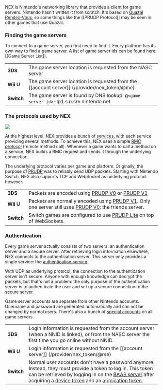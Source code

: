 NEX is Nintendo's networking library that provides a client for game servers. Nintendo hasn't written it from scratch. It's based on [Quazal Rendez-Vous](http://web.archive.org/web/20180823162719/http://quazal.com/rendez-vous.htm), so some things like the [[PRUDP Protocol]] may be seen in other games that use Quazal.

### Finding the game servers
To connect to a game server, you first need to find it. Every platform has its own way to find a game server. A list of game server ids can be found here: [[Game Server List]].

<table>
  <tr>
    <td><b>3DS</b></td><td>The game server location is requested from the NASC server</td>
  </tr>
  <tr>
    <td><b>Wii U</b></td><td>The game server location is requested from the [[account server]] (/provider/nex_token/@me)</td>
  </tr>
  <tr>
    <td><b>Switch</b></td><td>The game server is found by DNS lookup: g<code>&lt;game server id&gt;</code>-lp1.s.n.srv.nintendo.net</td>
  </tr>
</table>

### The protocols used by NEX
![](https://www.dropbox.com/s/wahcq2ifyncd3bu/protocols.png?raw=1)

At the highest level, NEX provides a bunch of [services](NEX-Protocols), with each service providing several methods. To achieve this, NEX uses a simple [RMC protocol](RMC-Protocol) (remote method call). Whenever a game wants to call a method on a service, NEX builds a RMC request and sends it through the underlying connection.

The underlying protocol varies per game and platform. Originally, the purpose of [PRUDP](PRUDP-Protocol) was to reliably send UDP packets. Starting with Nintendo Switch, NEX also supports TCP and WebSocket as underlying protocol however.

<table>
  <tr>
    <td><b>3DS</b></td><td>Packets are encoded using <a href="PRUDP-Protocol#v0-format">PRUDP V0</a> or <a href="PRUDP-Protocol#v1-format">PRUDP V1</a></td>
  </tr>
  <tr>
    <td><b>Wii U</b></td><td>Packets are normally encoded using <a href="PRUDP-Protocol#v1-format">PRUDP V1</a>. Only one server still uses <a href="PRUDP-Protocol#v0-format">PRUDP V0</a>: the friends server.</td>
  </tr>
  <tr>
    <td><b>Switch</b></td><td>Switch games are configured to use <a href="PRUDP-Protocol#lite-format">PRUDP Lite</a> on top of WebSockets.</td>
  </tr>
</table>

### Authentication
Every game server actually consists of two servers: an authentication server and a secure server. After retrieving login information elsewhere, NEX connects to the authentication server. This server only provides a single service: the [authentication service](Authentication-Protocol).

With UDP as underlying protocol, the connection to the authentication server isn't secure. Anyone with enough knowledge can decrypt the packets, but that's not a problem: the only purpose of the authentication server is to authenticate the user and set up a secure connection to the secure server.

Game server accounts are separate from other Nintendo accounts. Username and password are generated automatically and can not be changed by normal users. There's also a bunch of [special accounts](Authentication-Protocol#4-getpid) on all game servers.

<table>
  <tr>
    <td><b>3DS</b></td><td>Login information is requested from the account server (when a NNID is linked), or from the NASC server the first time you go online without NNID.</td>
  </tr>
  <tr>
    <td><b>Wii U</b></td><td>Login information is requested from the [[account server]] (/provider/nex_token/@me)</td>
  </tr>
  <tr>
    <td><b>Switch</b></td><td>Normal user accounts don't have a password anymore. Instead, they must provide a token to log in. This token can be retrieved by logging in on the <a href="BAAS-Server">BAAS server</a> after acquiring a <a href="DAuth-Server">device token</a> and an <a href="AAuth-Server">application token</a>.</td>
  </tr>
</table>